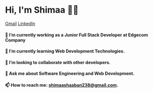 #  Hi, I'm Shimaa 👩‍💻
[Gmail](shimaashaaban238@gmail.com) [LinkedIn](www.linkedin.com/in/shimaa-shaaban-83a56718b)

####  🔭 I’m currently working as a Junior Full Stack Developer at Edgecom Company
####  🌱 I’m currently learning Web Development Technologies.
####  👯 I’m looking to collaborate with other developers.
####  💬 Ask me about Software Engineering and Web Development.
####  📫 How to reach me: shimaashaaban238@gmail.com.
